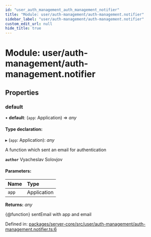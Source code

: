 ```yaml
---
id: "user_auth_management_auth_management_notifier"
title: "Module: user/auth-management/auth-management.notifier"
sidebar_label: "user/auth-management/auth-management.notifier"
custom_edit_url: null
hide_title: true
---
```


# Module: user/auth-management/auth-management.notifier

## Properties

### default

• **default**: (`app`: Application) => *any*

#### Type declaration:

▸ (`app`: Application): *any*

A function which sent an email for authentication

**`author`** Vyacheslav Solovjov

#### Parameters:

| Name | Type |
| :------ | :------ |
| `app` | Application |

**Returns:** *any*

{@function} sentEmail with app and email

Defined in: [packages/server-core/src/user/auth-management/auth-management.notifier.ts:6](https://github.com/xr3ngine/xr3ngine/blob/7e8e151f1/packages/server-core/src/user/auth-management/auth-management.notifier.ts#L6)
